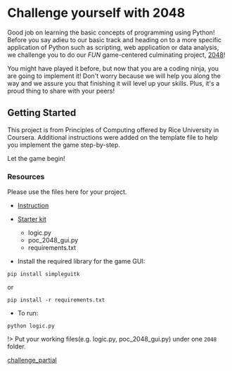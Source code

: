 # Challenge yourself with 2048

Good job on learning the basic concepts of programming using Python! Before you say adieu to
our basic track and heading on to a more specific application of Python such as scripting, web application or data analysis,
we challenge you to do our *FUN* game-centered culminating project, [2048](http://gabrielecirulli.github.io/2048/)!

You might have played it before, but now that you are a coding ninja, you are going to implement it! Don't worry
because we will help you along the way and we assure you that finishing it will level up your skills. Plus,
it's a proud thing to share with your peers!

## Getting Started

This project is from Principles of Computing offered by Rice University in Coursera. Additional instructions
were added on the template file to help you implement the game step-by-step.

Let the game begin!

### Resources

Please use the files here for your project.

* [Instruction](https://github.com/enixdark/principlescomputing-001/blob/master/Week0/Instructions.md)
* [Starter kit](https://github.com/wwcodemanila/WWCodeManila-Python/tree/master/basic_concepts/exercises/2048)
    * logic.py
    * poc_2048_gui.py
    * requirements.txt
   
* Install the required library for the game GUI:

```shell
pip install simpleguitk
```

or

```shell
pip install -r requirements.txt
```

* To run:

```shell
python logic.py
```


!> Put your working files(e.g. logic.py, poc_2048_gui.py) under one `2048` folder.

[challenge_partial](../../../challenge_partial.md ':include')
